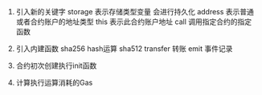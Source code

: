 1. 引入新的关键字
storage 表示存储类型变量 会进行持久化 
address 表示普通或者合约账户的地址类型
this 表示此合约账户地址
call 调用指定合约的指定函数

2. 引入内建函数
sha256 hash运算
sha512
transfer 转账
emit 事件记录

3. 合约初次创建执行init函数

4. 计算执行运算消耗的Gas